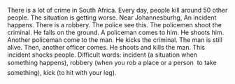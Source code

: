 There is a lot of crime in South Africa. Every day, people kill around 50 other people. The situation is getting worse.
Near Johannesburhg, An incident happens. There is a robbery. The police see this.
The policemen shoot the criminal. He falls on the ground. A policeman comes to him. He shoots him. Another policeman come to the man. He kicks the criminal. The man is still alive. Then, another officer comes. He shoots and kills the man. This incident shocks people.
Difficult words: incident (a situation when something happens), robbery (when you rob a place or a person  to take something), kick (to hit with your leg).
